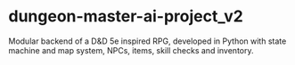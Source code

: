 # dungeon-master-ai-project_v2
Modular backend of a D&amp;D 5e inspired RPG, developed in Python with state machine and map system, NPCs, items, skill checks and inventory.
